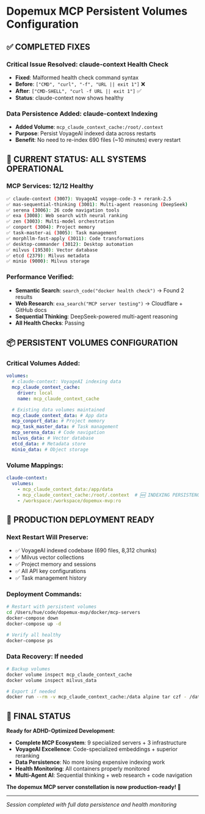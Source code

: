 # Dopemux MCP Persistent Volumes Configuration

## ✅ COMPLETED FIXES

### **Critical Issue Resolved**: claude-context Health Check
- **Fixed**: Malformed health check command syntax
- **Before**: `["CMD", "curl", "-f", "URL || exit 1"]` ❌
- **After**: `["CMD-SHELL", "curl -f URL || exit 1"]` ✅
- **Status**: claude-context now shows healthy

### **Data Persistence Added**: claude-context Indexing
- **Added Volume**: `mcp_claude_context_cache:/root/.context`
- **Purpose**: Persist VoyageAI indexed data across restarts
- **Benefit**: No need to re-index 690 files (~10 minutes) every restart

## 🎯 CURRENT STATUS: ALL SYSTEMS OPERATIONAL

### **MCP Services**: 12/12 Healthy
```bash
✅ claude-context (3007): VoyageAI voyage-code-3 + rerank-2.5
✅ mas-sequential-thinking (3001): Multi-agent reasoning (DeepSeek)
✅ serena (3006): 26 code navigation tools
✅ exa (3008): Web search with neural ranking
✅ zen (3003): Multi-model orchestration
✅ conport (3004): Project memory
✅ task-master-ai (3005): Task management
✅ morphllm-fast-apply (3011): Code transformations
✅ desktop-commander (3012): Desktop automation
✅ milvus (19530): Vector database
✅ etcd (2379): Milvus metadata
✅ minio (9000): Milvus storage
```

### **Performance Verified**:
- **Semantic Search**: `search_code("docker health check")` → Found 2 results
- **Web Research**: `exa_search("MCP server testing")` → Cloudflare + GitHub docs
- **Sequential Thinking**: DeepSeek-powered multi-agent reasoning
- **All Health Checks**: Passing

## 📦 PERSISTENT VOLUMES CONFIGURATION

### **Critical Volumes Added**:
```yaml
volumes:
  # claude-context: VoyageAI indexing data
  mcp_claude_context_cache:
    driver: local
    name: mcp_claude_context_cache

  # Existing data volumes maintained
  mcp_claude_context_data: # App data
  mcp_conport_data: # Project memory
  mcp_task_master_data: # Task management
  mcp_serena_data: # Code navigation
  milvus_data: # Vector database
  etcd_data: # Metadata store
  minio_data: # Object storage
```

### **Volume Mappings**:
```yaml
claude-context:
  volumes:
    - mcp_claude_context_data:/app/data
    - mcp_claude_context_cache:/root/.context  # 🆕 INDEXING PERSISTENCE
    - /workspace:/workspace/dopemux-mvp:ro
```

## 🚀 PRODUCTION DEPLOYMENT READY

### **Next Restart Will Preserve**:
- ✅ VoyageAI indexed codebase (690 files, 8,312 chunks)
- ✅ Milvus vector collections
- ✅ Project memory and sessions
- ✅ All API key configurations
- ✅ Task management history

### **Deployment Commands**:
```bash
# Restart with persistent volumes
cd /Users/hue/code/dopemux-mvp/docker/mcp-servers
docker-compose down
docker-compose up -d

# Verify all healthy
docker-compose ps
```

### **Data Recovery**: If needed
```bash
# Backup volumes
docker volume inspect mcp_claude_context_cache
docker volume inspect milvus_data

# Export if needed
docker run --rm -v mcp_claude_context_cache:/data alpine tar czf - /data
```

## 🎉 FINAL STATUS

**Ready for ADHD-Optimized Development**:
- **Complete MCP Ecosystem**: 9 specialized servers + 3 infrastructure
- **VoyageAI Excellence**: Code-specialized embeddings + superior reranking
- **Data Persistence**: No more losing expensive indexing work
- **Health Monitoring**: All containers properly monitored
- **Multi-Agent AI**: Sequential thinking + web research + code navigation

**The dopemux MCP server constellation is now production-ready! 🚀**

---

*Session completed with full data persistence and health monitoring*